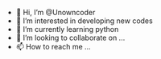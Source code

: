 - 👋 Hi, I’m @Unowncoder
- 👀 I’m interested in developing new codes
- 🌱 I’m currently learning python
- 💞️ I’m looking to collaborate on ...
- 📫 How to reach me ...

<!---
Unowncoder/Unowncoder is a ✨ special ✨ repository because its `README.md` (this file) appears on your GitHub profile.
You can click the Preview link to take a look at your changes.
--->
